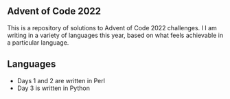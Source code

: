 Advent of Code 2022
-------------------

This is a repository of solutions to Advent of Code 2022 challenges. I
I am writing in a variety of languages this year, based on what feels
achievable in a particular language.

Languages
---------

* Days 1 and 2 are written in Perl
* Day 3 is written in Python
